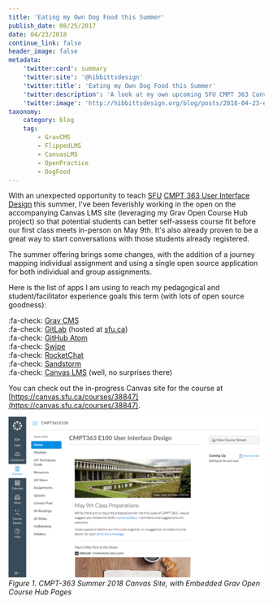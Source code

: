 ```yaml
---
title: 'Eating my Own Dog Food this Summer'
publish_date: 08/25/2017
date: 04/23/2018
continue_link: false
header_image: false
metadata:
    'twitter:card': summary
    'twitter:site': '@hibbittsdesign'
    'twitter:title': 'Eating my Own Dog Food this Summer'
    'twitter:description': 'A look at my own upcoming SFU CMPT 363 Canvas LMS  site, built using the Grav Open Course Hub. Also includes a list of all apps used.'
    'twitter:image': 'http://hibbittsdesign.org/blog/posts/2018-04-23-eating-my-own-dog-food-this-summer/cmpt-363-182.png'
taxonomy:
    category: blog
    tag:
        - GravCMS
        - FlippedLMS
        - CanvasLMS
        - OpenPractice
        - DogFood
---
```


With an unexpected opportunity to teach [SFU](http://www.sfu.ca/) [CMPT 363 User Interface Design](https://www.sfu.ca/students/calendar/2018/summer/courses/cmpt/363.html) this summer, I've been feverishly working in the open on the accompanying Canvas LMS site (leveraging my Grav Open Course Hub project) so that potential students can better self-assess course fit before our first class meets in-person on May 9th. It's also already proven to be a great way to start conversations with those students already registered.

The summer offering brings some changes, with the addition of a journey mapping individual assignment and using a single open source application for both individual and group assignments.

Here is the list of apps I am using to reach my pedagogical and student/facilitator experience goals this term (with lots of open source goodness):  

:fa-check: [Grav CMS](https://getgrav.org/)  
:fa-check: [GitLab](https://about.gitlab.com/) (hosted at [sfu.ca](http://www.sfu.ca/))  
:fa-check: [GitHub Atom](https://atom.io/)  
:fa-check: [Swipe](https://desktop.github.com/)  
:fa-check: [RocketChat](https://rocket.chat/)  
:fa-check: [Sandstorm](https://sandstorm.io/)  
:fa-check: [Canvas LMS](https://www.canvaslms.com/) (well, no surprises there)  

You can check out the in-progress Canvas site for the course at [https://canvas.sfu.ca/courses/38847](https://canvas.sfu.ca/courses/38847).

![CMPT-363 Summer 2018 Canvas Site, with Embedded Grav Open Course Hub Pages](cmpt-363-182.png)
_Figure 1. CMPT-363 Summer 2018 Canvas Site, with Embedded Grav Open Course Hub Pages_
